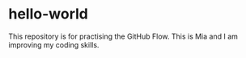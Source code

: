 # hello-world
This repository is for practising the GitHub Flow.
This is Mia and I am improving my coding skills.
